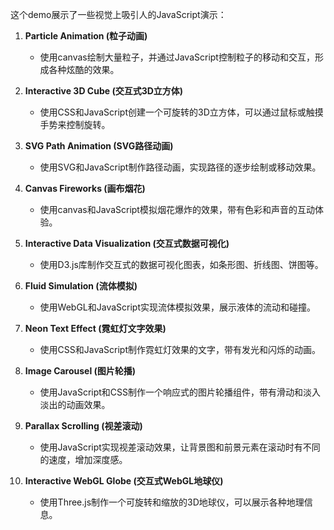 这个demo展示了一些视觉上吸引人的JavaScript演示：

1. **Particle Animation (粒子动画)**
   - 使用canvas绘制大量粒子，并通过JavaScript控制粒子的移动和交互，形成各种炫酷的效果。

2. **Interactive 3D Cube (交互式3D立方体)**
   - 使用CSS和JavaScript创建一个可旋转的3D立方体，可以通过鼠标或触摸手势来控制旋转。

3. **SVG Path Animation (SVG路径动画)**
   - 使用SVG和JavaScript制作路径动画，实现路径的逐步绘制或移动效果。

4. **Canvas Fireworks (画布烟花)**
   - 使用canvas和JavaScript模拟烟花爆炸的效果，带有色彩和声音的互动体验。

5. **Interactive Data Visualization (交互式数据可视化)**
   - 使用D3.js库制作交互式的数据可视化图表，如条形图、折线图、饼图等。

6. **Fluid Simulation (流体模拟)**
   - 使用WebGL和JavaScript实现流体模拟效果，展示液体的流动和碰撞。
     
7. **Neon Text Effect (霓虹灯文字效果)**
   - 使用CSS和JavaScript制作霓虹灯效果的文字，带有发光和闪烁的动画。

8. **Image Carousel (图片轮播)**
   - 使用JavaScript和CSS制作一个响应式的图片轮播组件，带有滑动和淡入淡出的动画效果。

9. **Parallax Scrolling (视差滚动)**
   - 使用JavaScript实现视差滚动效果，让背景图和前景元素在滚动时有不同的速度，增加深度感。

10. **Interactive WebGL Globe (交互式WebGL地球仪)**
    - 使用Three.js制作一个可旋转和缩放的3D地球仪，可以展示各种地理信息。
